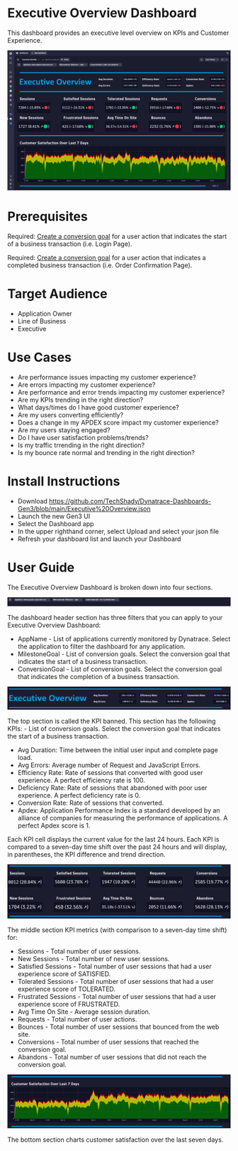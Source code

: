 # Executive Overview Dashboard
This dashboard provides an executive level overview on KPIs and Customer Experience.

![Executive Overview Dashboard](ExecutiveOverview.png)

# Prerequisites

Required: [Create a conversion goal](https://www.dynatrace.com/support/help/platform-modules/digital-experience/web-applications/analyze-and-use/define-conversion-goals) for a user action that indicates the start of a business transaction (i.e. Login Page).

Required: [Create a conversion goal](https://www.dynatrace.com/support/help/platform-modules/digital-experience/web-applications/analyze-and-use/define-conversion-goals) for a user action that indicates a completed business transaction (i.e. Order Confirmation Page).

# Target Audience

- Application Owner
- Line of Business
- Executive

# Use Cases

- Are performance issues impacting my customer experience?
- Are errors impacting my customer experience?
- Are performance and error trends impacting my customer experience?
- Are my KPIs trending in the right direction?
- What days/times do I have good customer experience?
- Are my users converting efficiently? 
- Does a change in my APDEX score impact my customer experience?
- Are my users staying engaged?
- Do I have user satisfaction problems/trends?
- Is my traffic trrending in the right direction?
- Is my bounce rate normal and trending in the right direction?

# Install Instructions

- Download https://github.com/TechShady/Dynatrace-Dashboards-Gen3/blob/main/Executive%20Overview.json
- Launch the new Gen3 UI
- Select the Dashboard app
- In the upper righthand corner, select Upload and select your json file
- Refresh your dashboard list and launch your Dashboard

# User Guide

The Executive Overview Dashboard is broken down into four sections.

![Executive Overview Dashboard](ExecutiveOverview-0.png)

The dashboard header section has three filters that you can apply to your Executive Overview Dashboard:
- AppName - List of applications currently monitored by Dynatrace. Select the application to filter the dashboard for any application.
- MilestoneGoal - List of conversion goals. Select the conversion goal that indicates the start of a business transaction.
- ConversionGoal - List of conversion goals. Select the conversion goal that indicates the completion of a business transaction.

![Executive Overview Dashboard](ExecutiveOverview-1.png)

The top section is called the KPI banned. This section has the following KPIs: - List of conversion goals. Select the conversion goal that indicates the start of a business transaction.
- Avg Duration: Time between the initial user input and complete page load.
- Avg Errors: Average number of Request and JavaScript Errors.
- Efficiency Rate: Rate of sessions that converted with good user experience. A perfect efficiency rate is 100.
- Deficiency Rate: Rate of sessions that abandoned with poor user experience. A perfect deficiency rate is 0.
- Conversion Rate: Rate of sessions that converted.
- Apdex: Application Performance Index is a standard developed by an alliance of companies for measuring the performance of applications. A perfect Apdex score is 1.

Each KPI cell displays the current value for the last 24 hours. Each KPI is compared to a seven-day time shift over the past 24 hours and will display, in parentheses, the KPI difference and trend direction.

![Executive Overview Dashboard](ExecutiveOverview-2.png)

The middle section KPI metrics (with comparison to a seven-day time shift) for: 
- Sessions - Total number of user sessions.
- New Sessions - Total number of new user sessions.
- Satisfied Sessions - Total number of user sessions that had a user experience score of SATISFIED.
- Tolerated Sessions - Total number of user sessions that had a user experience score of TOLERATED.
- Frustrated Sessions - Total number of user sessions that had a user experience score of FRUSTRATED.
- Avg Time On Site - Average session duration.
- Requests - Total number of user actions.
- Bounces - Total number of user sessions that bounced from the web site.
- Conversions - Total number of user sessions that reached the conversion goal.
- Abandons - Total number of user sessions that did not reach the conversion goal.

![Executive Overview Dashboard](ExecutiveOverview-3.png)

The bottom section charts customer satisfaction over the last seven days.
